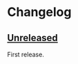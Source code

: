 # Changelog

## [Unreleased]

First release.

[Unreleased]: https://github.com/Jarcho/cargo-ci-precache
